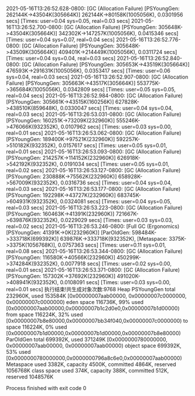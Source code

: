 2021-05-16T13:26:52.628-0800: [GC (Allocation Failure) [PSYoungGen: 262144K->43504K(305664K)] 262144K->80158K(1005056K), 0.0301956 secs] [Times: user=0.04 sys=0.05, real=0.03 secs] 
2021-05-16T13:26:52.700-0800: [GC (Allocation Failure) [PSYoungGen: 305648K->43504K(305664K)] 342302K->147257K(1005056K), 0.0415346 secs] [Times: user=0.04 sys=0.07, real=0.04 secs] 
2021-05-16T13:26:52.776-0800: [GC (Allocation Failure) [PSYoungGen: 305648K->43509K(305664K)] 409401K->214449K(1005056K), 0.0311724 secs] [Times: user=0.04 sys=0.04, real=0.03 secs] 
2021-05-16T13:26:52.840-0800: [GC (Allocation Failure) [PSYoungGen: 305653K->43519K(305664K)] 476593K->291631K(1005056K), 0.0353417 secs] [Times: user=0.06 sys=0.04, real=0.03 secs] 
2021-05-16T13:26:52.907-0800: [GC (Allocation Failure) [PSYoungGen: 305663K->43517K(305664K)] 553775K->365684K(1005056K), 0.0342809 secs] [Times: user=0.05 sys=0.05, real=0.04 secs] 
2021-05-16T13:26:52.984-0800: [GC (Allocation Failure) [PSYoungGen: 305661K->43515K(160256K)] 627828K->438510K(859648K), 0.0330047 secs] [Times: user=0.04 sys=0.04, real=0.03 secs] 
2021-05-16T13:26:53.031-0800: [GC (Allocation Failure) [PSYoungGen: 160251K->73209K(232960K)] 555246K->476066K(932352K), 0.0107962 secs] [Times: user=0.03 sys=0.00, real=0.01 secs] 
2021-05-16T13:26:53.062-0800: [GC (Allocation Failure) [PSYoungGen: 189400K->97521K(232960K)] 592257K->510182K(932352K), 0.0157617 secs] [Times: user=0.05 sys=0.01, real=0.01 secs] 
2021-05-16T13:26:53.093-0800: [GC (Allocation Failure) [PSYoungGen: 214257K->114152K(232960K)] 626918K->542192K(932352K), 0.0191034 secs] [Times: user=0.05 sys=0.01, real=0.02 secs] 
2021-05-16T13:26:53.127-0800: [GC (Allocation Failure) [PSYoungGen: 230888K->75562K(232960K)] 658928K->567009K(932352K), 0.0316736 secs] [Times: user=0.04 sys=0.04, real=0.03 secs] 
2021-05-16T13:26:53.177-0800: [GC (Allocation Failure) [PSYoungGen: 192298K->43727K(232960K)] 683745K->604931K(932352K), 0.0324081 secs] [Times: user=0.04 sys=0.05, real=0.03 secs] 
2021-05-16T13:26:53.223-0800: [GC (Allocation Failure) [PSYoungGen: 160463K->41391K(232960K)] 721667K->639876K(932352K), 0.0229029 secs] [Times: user=0.03 sys=0.03, real=0.02 secs] 
2021-05-16T13:26:53.246-0800: [Full GC (Ergonomics) [PSYoungGen: 41391K->0K(232960K)] [ParOldGen: 598484K->333718K(699392K)] 639876K->333718K(932352K), [Metaspace: 3375K->3375K(1056768K)], 0.0757363 secs] [Times: user=0.11 sys=0.01, real=0.08 secs] 
2021-05-16T13:26:53.344-0800: [GC (Allocation Failure) [PSYoungGen: 116580K->40566K(232960K)] 450299K->374284K(932352K), 0.0077918 secs] [Times: user=0.02 sys=0.00, real=0.01 secs] 
2021-05-16T13:26:53.371-0800: [GC (Allocation Failure) [PSYoungGen: 157302K->37692K(232960K)] 491020K->408941K(932352K), 0.0108091 secs] [Times: user=0.03 sys=0.00, real=0.01 secs] 
执行结束!共生成对象次数:9768
Heap
 PSYoungGen      total 232960K, used 153584K [0x00000007aab00000, 0x00000007c0000000, 0x00000007c0000000)
  eden space 116736K, 99% used [0x00000007aab00000,0x00000007b1c2d0e0,0x00000007b1d00000)
  from space 116224K, 32% used [0x00000007b8e80000,0x00000007bb34f040,0x00000007c0000000)
  to   space 116224K, 0% used [0x00000007b1d00000,0x00000007b1d00000,0x00000007b8e80000)
 ParOldGen       total 699392K, used 371249K [0x0000000780000000, 0x00000007aab00000, 0x00000007aab00000)
  object space 699392K, 53% used [0x0000000780000000,0x0000000796a8c6e0,0x00000007aab00000)
 Metaspace       used 3382K, capacity 4500K, committed 4864K, reserved 1056768K
  class space    used 374K, capacity 388K, committed 512K, reserved 1048576K

Process finished with exit code 0